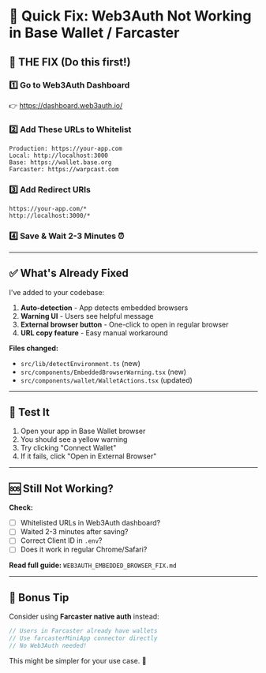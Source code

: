 # 🚀 Quick Fix: Web3Auth Not Working in Base Wallet / Farcaster

## 🎯 THE FIX (Do this first!)

### 1️⃣ Go to Web3Auth Dashboard

👉 https://dashboard.web3auth.io/

### 2️⃣ Add These URLs to Whitelist

```
Production: https://your-app.com
Local: http://localhost:3000
Base: https://wallet.base.org
Farcaster: https://warpcast.com
```

### 3️⃣ Add Redirect URIs

```
https://your-app.com/*
http://localhost:3000/*
```

### 4️⃣ Save & Wait 2-3 Minutes ⏰

---

## ✅ What's Already Fixed

I've added to your codebase:

1. **Auto-detection** - App detects embedded browsers
2. **Warning UI** - Users see helpful message
3. **External browser button** - One-click to open in regular browser
4. **URL copy feature** - Easy manual workaround

**Files changed:**

- `src/lib/detectEnvironment.ts` (new)
- `src/components/EmbeddedBrowserWarning.tsx` (new)
- `src/components/wallet/WalletActions.tsx` (updated)

---

## 🧪 Test It

1. Open your app in Base Wallet browser
2. You should see a yellow warning
3. Try clicking "Connect Wallet"
4. If it fails, click "Open in External Browser"

---

## 🆘 Still Not Working?

**Check:**

- [ ] Whitelisted URLs in Web3Auth dashboard?
- [ ] Waited 2-3 minutes after saving?
- [ ] Correct Client ID in `.env`?
- [ ] Does it work in regular Chrome/Safari?

**Read full guide:** `WEB3AUTH_EMBEDDED_BROWSER_FIX.md`

---

## 🎁 Bonus Tip

Consider using **Farcaster native auth** instead:

```typescript
// Users in Farcaster already have wallets
// Use farcasterMiniApp connector directly
// No Web3Auth needed!
```

This might be simpler for your use case. 🚀
